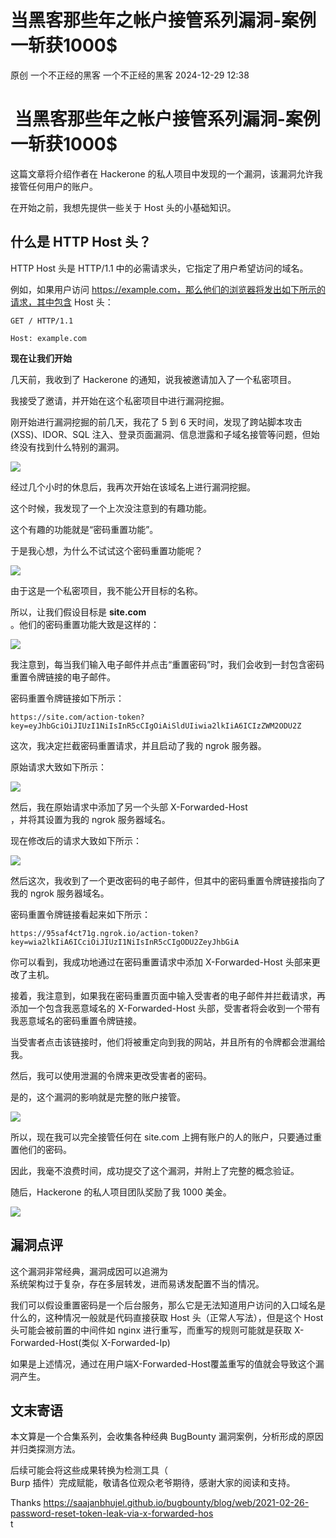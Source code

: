 #  当黑客那些年之帐户接管系列漏洞-案例一斩获1000$   
原创 一个不正经的黑客  一个不正经的黑客   2024-12-29 12:38  
  
#  当黑客那些年之帐户接管系列漏洞-案例一斩获1000$  
  
这篇文章将介绍作者在 Hackerone 的私人项目中发现的一个漏洞，该漏洞允许我接管任何用户的账户。  
  
在开始之前，我想先提供一些关于 Host 头的小基础知识。  
## 什么是 HTTP Host 头？   
  
HTTP Host 头是 HTTP/1.1 中的必需请求头，它指定了用户希望访问的域名。  
  
例如，如果用户访问 https://example.com，那么他们的浏览器将发出如下所示的请求，其中包含 Host 头：  
```
GET / HTTP/1.1

Host: example.com
```  
  
**现在让我们开始**  
  
几天前，我收到了 Hackerone 的通知，说我被邀请加入了一个私密项目。  
  
我接受了邀请，并开始在这个私密项目中进行漏洞挖掘。  
  
刚开始进行漏洞挖掘的前几天，我花了 5 到 6 天时间，发现了跨站脚本攻击(XSS)、IDOR、SQL 注入、登录页面漏洞、信息泄露和子域名接管等问题，但始终没有找到什么特别的漏洞。  
  
![](https://mmbiz.qpic.cn/mmbiz_png/cxf9lzscpMoYMAJveXuvRI2QdO1z9TAcUE6LRKvcOPGzwFoFXHK8wqPldFHzdcvTgCNexCMWMlarKFibWHUzUFw/640?wx_fmt=png&from=appmsg "")  
  
经过几个小时的休息后，我再次开始在该域名上进行漏洞挖掘。  
  
这个时候，我发现了一个上次没注意到的有趣功能。  
  
这个有趣的功能就是“密码重置功能”。  
  
于是我心想，为什么不试试这个密码重置功能呢？  
  
![](https://mmbiz.qpic.cn/mmbiz_png/cxf9lzscpMoYMAJveXuvRI2QdO1z9TAczGudV5vJ7NZ1ugqID76bb7wibzIRrZ562ib6WfFWdzQvDSNYT5TozHWw/640?wx_fmt=png&from=appmsg "")  
  
由于这是一个私密项目，我不能公开目标的名称。  
  
所以，让我们假设目标是 **site.com**  
。他们的密码重置功能大致是这样的：  
  
  
![](https://mmbiz.qpic.cn/mmbiz_png/cxf9lzscpMoYMAJveXuvRI2QdO1z9TAcMz04VelFR5WlibWsO8slFS2evt7GueNfV3xpiapFKP7EckjhMw1FqczQ/640?wx_fmt=png&from=appmsg "")  
  
  
我注意到，每当我们输入电子邮件并点击“重置密码”时，我们会收到一封包含密码重置令牌链接的电子邮件。  
  
密码重置令牌链接如下所示：  
```
https://site.com/action-token?key=eyJhbGciOiJIUzI1NiIsInR5cCIgOiAiSldUIiwia2lkIiA6ICIzZWM2ODU2Z
```  
  
这次，我决定拦截密码重置请求，并且启动了我的 ngrok 服务器。  
  
原始请求大致如下所示：  
  
  
![](https://mmbiz.qpic.cn/mmbiz_png/cxf9lzscpMoYMAJveXuvRI2QdO1z9TAcr6bgm5hWK4pgCbx8YLR5UaGo3E6CZU3D07zqicKJPO5aIdmneomtgdg/640?wx_fmt=png&from=appmsg "")  
  
  
然后，我在原始请求中添加了另一个头部 X-Forwarded-Host  
，并将其设置为我的 ngrok 服务器域名。  
  
现在修改后的请求大致如下所示：  
  
  
![](https://mmbiz.qpic.cn/mmbiz_png/cxf9lzscpMoYMAJveXuvRI2QdO1z9TAcfVKuDPgOjt7qTrlpLf5dWLpmyOqx3cEwNkqZqclQwkPqWKTG89nRFg/640?wx_fmt=png&from=appmsg "")  
  
  
然后这次，我收到了一个更改密码的电子邮件，但其中的密码重置令牌链接指向了我的 ngrok 服务器域名。  
  
密码重置令牌链接看起来如下所示：  
```
https://95saf4ct71g.ngrok.io/action-token?key=wia2lkIiA6ICciOiJIUzI1NiIsInR5cCIgODU2ZeyJhbGiA
```  
  
你可以看到，我成功地通过在密码重置请求中添加 X-Forwarded-Host 头部来更改了主机。  
  
接着，我注意到，如果我在密码重置页面中输入受害者的电子邮件并拦截请求，再添加一个包含我恶意域名的 X-Forwarded-Host 头部，受害者将会收到一个带有我恶意域名的密码重置令牌链接。  
  
当受害者点击该链接时，他们将被重定向到我的网站，并且所有的令牌都会泄漏给我。  
  
然后，我可以使用泄漏的令牌来更改受害者的密码。  
  
是的，这个漏洞的影响就是完整的账户接管。  
  
![](https://mmbiz.qpic.cn/mmbiz_png/cxf9lzscpMoYMAJveXuvRI2QdO1z9TAc1jwmVaa0fuK24EwNTvDbiaV0nE9vGy8nVIuPXrtmKDz2m0rfIplPfag/640?wx_fmt=png&from=appmsg "")  
  
所以，现在我可以完全接管任何在 site.com 上拥有账户的人的账户，只要通过重置他们的密码。  
  
因此，我毫不浪费时间，成功提交了这个漏洞，并附上了完整的概念验证。  
  
随后，Hackerone 的私人项目团队奖励了我 1000 美金。  
  
  
![](https://mmbiz.qpic.cn/mmbiz_png/cxf9lzscpMoYMAJveXuvRI2QdO1z9TAcaMicR49KNeDcCUGVx6JvJByJ36Rh7iaSMO4ciayLZpNc0akaibYstRhV2A/640?wx_fmt=png&from=appmsg "")  
## 漏洞点评   
  
这个漏洞非常经典，漏洞成因可以追溯为  
系统架构过于复杂，存在多层转发，进而易诱发配置不当的情况。  
  
我们可以假设重置密码是一个后台服务，那么它是无法知道用户访问的入口域名是什么的，这种情况一般就是代码直接获取 Host 头（正常人写法），但是这个 Host 头可能会被前置的中间件如 nginx 进行重写，而重写的规则可能就是获取 X-Forwarded-Host(类似 X-Forwarded-Ip)  
  
如果是上述情况，通过在用户端X-Forwarded-Host覆盖重写的值就会导致这个漏洞产生。  
## 文末寄语   
  
本文算是一个合集系列，会收集各种经典 BugBounty 漏洞案例，分析形成的原因并归类探测方法。  
  
后续可能会将这些成果转换为检测工具（  
Burp 插件）完成赋能，敬请各位观众老爷期待，感谢大家的阅读和支持。  
  
Thanks https://saajanbhujel.github.io/bugbounty/blog/web/2021-02-26-password-reset-token-leak-via-x-forwarded-hos  
t  
  
  
